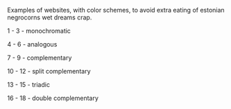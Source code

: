Examples of websites, with color schemes, to avoid extra eating of estonian negrocorns wet dreams crap.  

1 - 3 - monochromatic  

4 - 6 - analogous  

7 - 9 - complementary  

10 - 12 - split complementary  

13 - 15 - triadic  

16 - 18 - double complementary  
